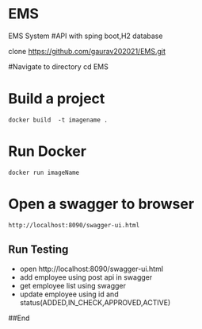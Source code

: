 # EMS
EMS System
#API with sping boot,H2 database

 clone  https://github.com/gaurav202021/EMS.git

#Navigate to directory
 cd EMS

# Build a project
	docker build  -t imagename .

# Run Docker
	docker run imageName
# Open a swagger to browser
	http://localhost:8090/swagger-ui.html

## Run Testing
- open http://localhost:8090/swagger-ui.html
-  add employee using post api in swagger
- get employee list using swagger
-  update employee using id and status(ADDED,IN_CHECK,APPROVED,ACTIVE)


##End
